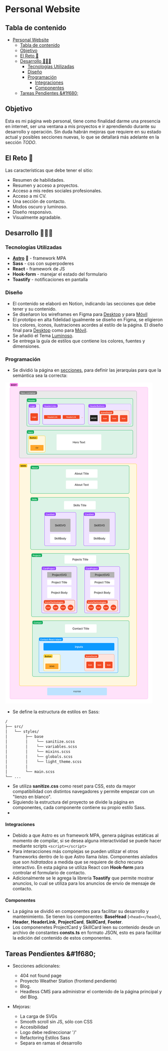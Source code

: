 # Personal Website

## Tabla de contenido
- [Personal Website](#personal-website)
  - [Tabla de contenido](#tabla-de-contenido)
  - [Objetivo](#objetivo)
  - [El Reto 🤺](#el-reto-)
  - [Desarrollo 🧑🏻‍💻](#desarrollo-)
    - [Tecnologías Utilizadas](#tecnologías-utilizadas)
    - [Diseño](#diseño)
    - [Programación](#programación)
      - [Integraciones](#integraciones)
      - [Componentes](#componentes)
  - [Tareas Pendientes \&#1f680;](#tareas-pendientes-1f680)

## Objetivo
Esta es mi página web personal, tiene como finalidad darme una presencia en internet, ser una ventana a mis proyectos e ir aprendiendo durante su desarrollo y operación. Sin duda habrán mejoras que requiere en su estado actual y posibles secciones nuevas, lo que se detallará más adelante en la sección *TODO*.

## El Reto 🤺
Las características que debe tener el sitio:
- Resumen de habilidades.
- Resumen y acceso a proyectos.
- Acceso a mis redes sociales profesionales.
- Acceso a mi CV.
- Una sección de contacto.
- Modos oscuro y luminoso.
- Diseño responsivo.
- Visualmente agradable.

## Desarrollo 🧑🏻‍💻
### Tecnologías Utilizadas
- **[Astro](https://astro.build/)** 🚀 - framework MPA
- **Sass** - css con superpoderes
- **React** - framework de JS
- **Hook-form** - manejar el estado del formulario
- **Toastify** - notificaciones en pantalla

### Diseño
- El contenido se elaboró en Notion, indicando las secciones que debe tener y su contenido.
- Se diseñaron los wireframes en Figma para [Desktop](https://github.com/walkeralfaro/personal_website/blob/main/design/Home%20-%20Desktop.jpg) y para [Móvil](https://github.com/walkeralfaro/personal_website/blob/main/design/Home%20-%20Mobile.png)
- El prototipo en alta fidelidad igualmente se diseño en Figma, se eligieron los colores, íconos, ilustraciones acordes al estilo de la página. El diseño final para [Desktop](https://github.com/walkeralfaro/personal_website/blob/main/design/Webpage.png) como para [Móvil](https://github.com/walkeralfaro/personal_website/blob/main/design/Phone.png).
- Se añadió el Tema [Luminoso](https://github.com/walkeralfaro/personal_website/blob/main/design/Webpage%20-light.png).
- Se entrega la guía de estilos que contiene los colores, fuentes y dimensiones.

### Programación
- Se dividió la página en [secciones](https://github.com/walkeralfaro/personal_website/blob/main/design/personal%20page%20structure.png), para definir las jerarquías para que la semántica sea la correcta:

![Estructura del frontend](./design/personal%20page%20structure.png)

- Se define la estructura de estilos en Sass:

```
/
├── src/
│   └── styles/
│        ├── base
│        │    └── sanitize.scss
│        │    └── variables.scss
│        │    └── mixins.scss
│        │    └── globals.scss
│        │    └── light_theme.scss
│        │
│        └── main.scss
└── ...
```
- Se utiliza **sanitize.css** como reset para CSS, esto da mayor compatibilidad con distintos navegadores y permite empezar con un "lienzo en blanco".
- Siguiendo la estructura del proyecto se divide la página en componentes, cada componente contiene su propio estilo Sass.
- 
#### Integraciones
- Debido a que Astro es un framework MPA, genera páginas estáticas al momento de compilar, si se desea alguna interactividad se puede hacer mediante scripts ```<script></script>```
- Para interacciones más complejas se pueden utilizar el otros frameworks dentro de lo que Astro llama *Islas*. Componentes aislados que son *hidratados* a medida que se requiere de dicho recurso interactivo. En esta página se utiliza React con **Hook-form** para controlar el formulario de contacto.
- Adicionalmente se le agrega la librería **Toastify** que permite mostrar anuncios, lo cual se utiliza para los anuncios de envio de mensaje de contacto.

#### Componentes
- La página se dividió en componentes para facilitar su desarrollo y mantenimiento. Se tienen los componentes: **BaseHead** (```<head></head>```), **Header**, **HeaderLink**, **ProjectCard**, **SkillCard**, **Footer**.
- Los componenetes ProjectCard y SkillCard leen su contenido desde un archivo de constantes **consts.ts** en formato JSON, esto es para facilitar la edición del contenido de estos componentes.

## Tareas Pendientes &#1f680;

- Secciones adicionales:
  - 404 not found page
  - Proyecto Weather Station (frontend pendiente)
  - Blog.
  - Headless CMS para administrar el contenido de la página principal y del Blog.

- Mejoras:
  - La carga de SVGs
  - Smooth scroll sin JS, sólo con CSS
  - Accesibilidad
  - Logo debe redireccionar '/'
  - Refactoring Estilos Sass
  - Separa en ramas el desarrollo